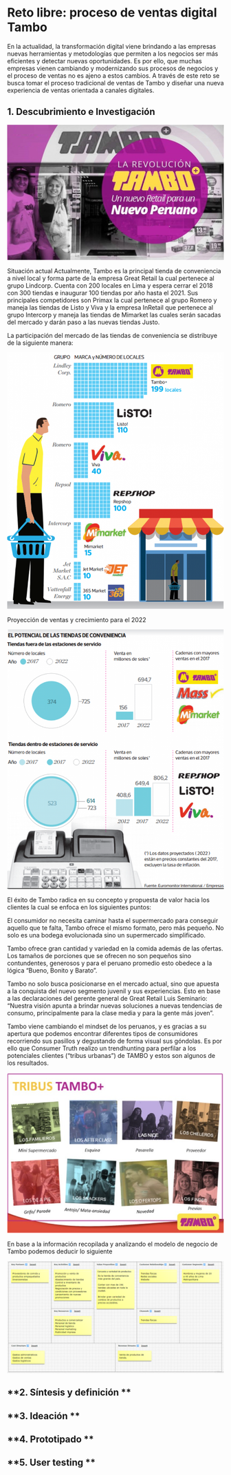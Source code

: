 # Reto libre: proceso de ventas digital Tambo

En la actualidad, la transformación digital viene brindando a las empresas nuevas herramientas y metodologías que permiten a los negocios ser más eficientes y detectar nuevas oportunidades.
Es por ello, que muchas empresas vienen cambiando y modernizando sus procesos de negocios y el proceso de ventas no es ajeno a estos cambios. 
A través de este reto se busca tomar el proceso tradicional de ventas de Tambo y diseñar una nueva experiencia de ventas orientada a canales digitales.

## **1. Descubrimiento e Investigación**

![Tambo](assets/docs/tambo-retail.jpg)

Situación actual
Actualmente, Tambo es la principal tienda de conveniencia a nivel local y forma parte de la empresa Great Retail la cual pertenece al grupo Lindcorp. Cuenta con 200 locales en Lima y espera cerrar el 2018 con 300 tiendas e inaugurar 100 tiendas por año hasta el 2021.
Sus principales competidores son Primax la cual pertenece al grupo Romero y maneja las tiendas de Listo y Viva y la empresa InRetail que pertenece al grupo Intercorp y maneja las tiendas de Mimarket las cuales serán sacadas del mercado y darán paso a las nuevas tiendas Justo.

La participación del mercado de las tiendas de conveniencia se distribuye de la siguiente manera:

![Tambo](assets/docs/market-share.png)

Proyección de ventas y crecimiento para el 2022

![Tambo](assets/docs/proyecciones.png)

El éxito de Tambo radica en su concepto y propuesta de valor hacia los clientes la cual se enfoca en los siguientes puntos:

El consumidor no necesita caminar hasta el supermercado para conseguir aquello que te falta, Tambo ofrece el mismo formato, pero más pequeño. No solo es una bodega evolucionada sino un supermercado simplificado. 

Tambo ofrece gran cantidad y variedad en la comida además de las ofertas. Los tamaños de porciones que se ofrecen no son pequeños sino contundentes, generosos y para el peruano promedio esto obedece a la lógica “Bueno, Bonito y Barato”.

Tambo no solo busca posicionarse en el mercado actual, sino que apuesta a la conquista del nuevo segmento juvenil y sus experiencias. Esto en base a las declaraciones del gerente general de Great Retail Luis Seminario: “Nuestra visión apunta a brindar nuevas soluciones a nuevas tendencias de consumo, principalmente para la clase media y para la gente más joven”. 

Tambo viene cambiando el mindset de los peruanos, y es gracias a su apertura que podemos encontrar diferentes tipos de consumidores recorriendo sus pasillos y degustando de forma visual sus góndolas. Es por ello que Consumer Truth realizo un trendhunting para perfilar a los potenciales clientes (“tribus urbanas”) de TAMBO y estos son algunos de los resultados. 

![Tambo](assets/docs/tambo-tribus.jpg)

En base a la información recopilada y analizando el modelo de negocio de Tambo podemos deducir lo siguiente

![Tambo](assets/docs/canvas.png)

## **2. Síntesis y definición **
## **3. Ideación **
## **4. Prototipado **
## **5. User testing **
